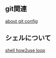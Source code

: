 


## git関連

[about git config](https://note.nkmk.me/git-config-setting/)

## シェルについて

[shell how2use loop](https://shellscript.sunone.me/while.html)
